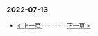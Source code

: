 ### 2022-07-13 
 

- [ < 上一页 ](https://github.com/able8/weibo-hot-record/blob/master/2022-07-12.md) -------- [ 下一页 > ](https://github.com/able8/weibo-hot-record/blob/master/2022-07-14.md)